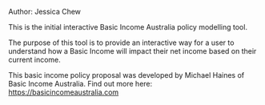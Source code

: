 Author: Jessica Chew

This is the initial interactive Basic Income Australia policy modelling tool.

The purpose of this tool is to provide an interactive way for a user to understand how a Basic Income will impact their net income based on their current income. 

This basic income policy proposal was developed by Michael Haines of Basic Income Australia. Find out more here: https://basicincomeaustralia.com